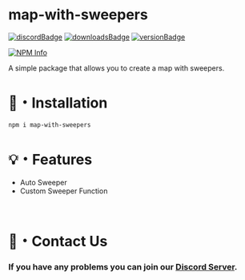 # map-with-sweepers

[![discordBadge](https://img.shields.io/badge/Chat-Click%20here-7289d9?style=for-the-badge&logo=discord)](https://discord.gg/ZVERh35)
[![downloadsBadge](https://img.shields.io/npm/dt/map-with-sweepers?style=for-the-badge)](https://npmjs.com/map-with-sweepers)
[![versionBadge](https://img.shields.io/npm/v/map-with-sweepers?style=for-the-badge)](https://npmjs.com/map-with-sweepers)

<div align="left">
  <p>
    <a href="https://nodei.co/npm/map-with-sweepers
/"><img src="https://nodei.co/npm/map-with-sweepers.png?downloads=true&stars=true" alt="NPM Info" /></a>
  </p>
</div>

A simple package that allows you to create a map with sweepers.

# 📂・Installation
```powershell
npm i map-with-sweepers
```
# 💡・Features
- Auto Sweeper
- Custom Sweeper Function

<br>

# 👥・Contact Us

### If you have any problems you can join our [Discord Server](https://discord.gg/ZVERh35).

<br>
